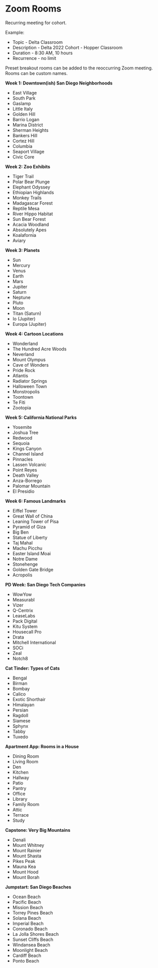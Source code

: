 # Zoom Rooms

Recurring meeting for cohort.

Example:  
- Topic - Delta Classroom  
- Description - Delta 2022 Cohort - Hopper Classroom  
- Duration - 8:30 AM, 10 hours  
- Recurrence - no limit

Preset breakout rooms can be added to the reoccurring Zoom meeting. Rooms can be custom names.

**Week 1: Downtown(ish) San Diego Neighborhoods**
- East Village
- South Park
- Gaslamp
- Little Italy
- Golden Hill
- Barrio Logan
- Marina District
- Sherman Heights
- Bankers Hill
- Cortez Hill
- Columbia
- Seaport Village
- Civic Core

**Week 2: Zoo Exhibits**
- Tiger Trail
- Polar Bear Plunge
- Elephant Odyssey
- Ethiopian Highlands
- Monkey Trails
- Madagascar Forest
- Reptile Mesa
- River Hippo Habitat
- Sun Bear Forest
- Acacia Woodland
- Absolutely Apes
- Koalafornia
- Aviary

**Week 3: Planets**
- Sun
- Mercury
- Venus
- Earth
- Mars
- Jupiter
- Saturn
- Neptune
- Pluto
- Moon
- Titan (Saturn)
- Io (Jupiter)
- Europa (Jupiter)

**Week 4: Cartoon Locations**
- Wonderland
- The Hundred Acre Woods
- Neverland
- Mount Olympus
- Cave of Wonders
- Pride Rock
- Atlantis
- Radiator Springs
- Halloween Town
- Monstropolis
- Toontown
- Te Fiti
- Zootopia

**Week 5: California National Parks**
- Yosemite
- Joshua Tree
- Redwood
- Sequoia
- Kings Canyon
- Channel Island
- Pinnacles
- Lassen Volcanic
- Point Reyes
- Death Valley
- Anza-Borrego
- Palomar Mountain
- El Presidio

**Week 6: Famous Landmarks**
- Eiffel Tower
- Great Wall of China
- Leaning Tower of Pisa
- Pyramid of Giza
- Big Ben
- Statue of Liberty
- Taj Mahal
- Machu Picchu
- Easter Island Moai
- Notre Dame
- Stonehenge
- Golden Gate Bridge
- Acropolis

**PD Week: San Diego Tech Companies**
- WowYow
- Measurabl
- Vizer
- Q-Centrix
- LeaseLabs
- Pack Digital
- Kitu System
- Housecall Pro
- Drata
- Mitchell International
- SOCi
- Zeal
- Notch8

**Cat Tinder: Types of Cats**
- Bengal
- Birman
- Bombay
- Calico
- Exotic Shorthair
- Himalayan
- Persian
- Ragdoll
- Siamese
- Sphynx
- Tabby
- Tuxedo

**Apartment App: Rooms in a House**
- Dining Room
- Living Room
- Den
- Kitchen
- Hallway
- Patio
- Pantry
- Office
- Library
- Family Room
- Attic
- Terrace
- Study

**Capstone: Very Big Mountains**
- Denali
- Mount Whitney
- Mount Rainier
- Mount Shasta
- Pikes Peak
- Mauna Kea
- Mount Hood
- Mount Borah

**Jumpstart: San Diego Beaches**
- Ocean Beach
- Pacific Beach
- Mission Beach
- Torrey Pines Beach
- Solana Beach
- Imperial Beach
- Coronado Beach
- La Jolla Shores Beach
- Sunset Cliffs Beach
- Windansea Beach
- Moonlight Beach
- Cardiff Beach
- Ponto Beach
